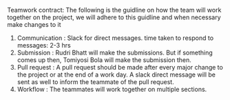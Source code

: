 Teamwork contract: The following is the guidline on how the team will work together on the project, we will adhere to this guidline and when necessary make changes to it

1. Communication : Slack for direct messages. time taken to respond to messages: 2-3 hrs
2. Submission : Rudri Bhatt will make the submissions. But if something comes up then, Tomiyosi Bola will make the submission then.
3. Pull request : A pull request should be made after every major change to the project or at the end of a work day. A slack direct message will be sent as well to inform the teammate of the pull request. 
4. Workflow : The teammates will work together on multiple sections.
